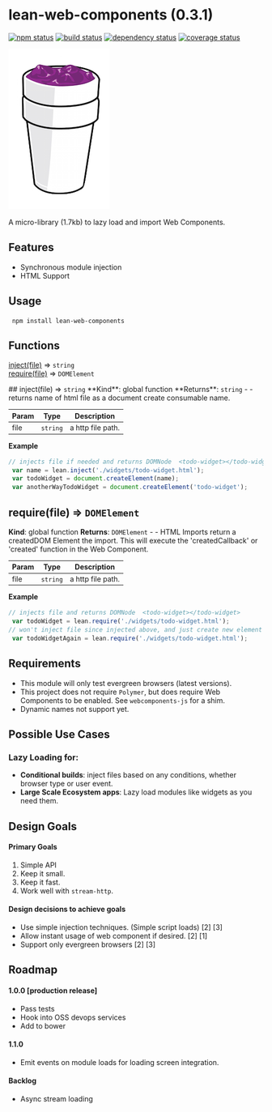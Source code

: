 lean-web-components (0.3.1)
=========

[![npm status](http://img.shields.io/npm/v/lean-web-components.svg)](https://www.npmjs.org/package/lean-web-components)
[![build status](https://secure.travis-ci.org/sartaj/lean-web-components.svg)](http://travis-ci.org/sartaj/lean-web-components)
[![dependency status](https://david-dm.org/sartaj/lean-web-components.svg)](https://david-dm.org/sartaj/lean-web-components)
[![coverage status](http://img.shields.io/coveralls/sartaj/lean-web-components.svg)](https://coveralls.io/r/sartaj/lean-web-components)

![leanjs!](./about/lean.png)

A micro-library (1.7kb) to lazy load and import Web Components.

## Features
* Synchronous module injection
* HTML Support

## Usage

```
 npm install lean-web-components
```

## Functions
<dl>
<dt><a href="#inject">inject(file)</a> ⇒ <code>string</code></dt>
<dd></dd>
<dt><a href="#require">require(file)</a> ⇒ <code>DOMElement</code></dt>
<dd></dd>
</dl>
<a name="inject"></a>
## inject(file) ⇒ <code>string</code>
**Kind**: global function
**Returns**: <code>string</code> - - returns name of html file as a document create consumable name.

| Param | Type | Description |
| --- | --- | --- |
| file | <code>string</code> | a http file path. |

**Example**
```js
// injects file if needed and returns DOMNode  <todo-widget></todo-widget>
 var name = lean.inject('./widgets/todo-widget.html');
 var todoWidget = document.createElement(name);
 var anotherWayTodoWidget = document.createElement('todo-widget');
```
<a name="require"></a>
## require(file) ⇒ <code>DOMElement</code>
**Kind**: global function
**Returns**: <code>DOMElement</code> - - HTML Imports return a createdDOM Element the import. This will execute the 'createdCallback' or 'created' function in the Web Component.

| Param | Type | Description |
| --- | --- | --- |
| file | <code>string</code> | a http file path. |

**Example**
```js
// injects file and returns DOMNode  <todo-widget></todo-widget>
 var todoWidget = lean.require('./widgets/todo-widget.html');
// won't inject file since injected above, and just create new element and require
 var todoWidgetAgain = lean.require('./widgets/todo-widget.html');
```

## Requirements

* This module will only test evergreen browsers (latest versions).
* This project does not require `Polymer`, but does require Web Components to be enabled. See `webcomponents-js` for a shim.
* Dynamic names not support yet.

## Possible Use Cases

### Lazy Loading for:

* **Conditional builds**: inject files based on any conditions, whether browser type or user event.
* **Large Scale Ecosystem apps**: Lazy load modules like widgets as you need them.

## Design Goals

#### Primary Goals
1. Simple API 
2. Keep it small.
3. Keep it fast.
4. Work well with `stream-http`.

#### Design decisions to achieve goals
* Use simple injection techniques. (Simple script loads) [2] [3]
* Allow instant usage of web component if desired. [2] [1]
* Support only evergreen browsers [2] [3]

## Roadmap

#### 1.0.0 [production release]
* Pass tests
* Hook into OSS devops services
* Add to bower

#### 1.1.0
* Emit events on module loads for loading screen integration.

#### Backlog
* Async stream loading